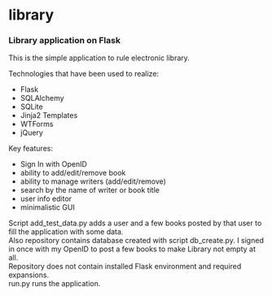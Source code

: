 library
=======

<h3>Library application on Flask</h3>

This is the simple application to rule electronic library.

Technologies that have been used to realize:
  - Flask
  - SQLAlchemy
  - SQLite
  - Jinja2 Templates
  - WTForms
  - jQuery

Key features:
- Sign In with OpenID
- ability to add/edit/remove book
- ability to manage writers (add/edit/remove)
- search by the name of writer or book title
- user info editor
- minimalistic GUI

Script add_test_data.py adds a user and a few books posted by that user to fill the application with some data.<br>
Also repository contains database created with script db_create.py. I signed in once with my OpenID to post a few books to make Library not empty at all.<br>
Repository does not contain installed Flask environment and required expansions.<br>
run.py runs the application.<br>

